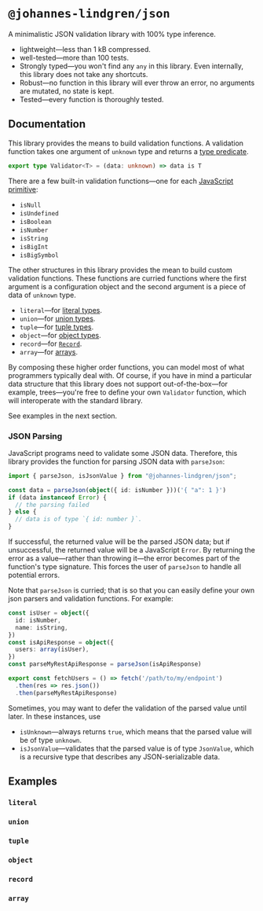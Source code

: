 # `@johannes-lindgren/json`

A minimalistic JSON validation library with 100% type inference.

- lightweight—less than 1 kB compressed.
- well-tested—more than 100 tests.
- Strongly typed—you won't find any `any` in this library. Even internally, this library does not take any shortcuts.
- Robust—no function in this library will ever throw an error, no arguments are mutated, no state is kept.
- Tested—every function is thoroughly tested.

## Documentation

This library provides the means to build validation functions. A validation function takes one argument of `unknown` type and returns a [type predicate](https://www.typescriptlang.org/docs/handbook/advanced-types.html#using-type-predicates).

```ts
export type Validator<T> = (data: unknown) => data is T
```

There are a few built-in validation functions—one for each [JavaScript primitive](https://developer.mozilla.org/en-US/docs/Glossary/Primitive):

- `isNull`
- `isUndefined`
- `isBoolean`
- `isNumber`
- `isString`
- `isBigInt`
- `isBigSymbol`

The other structures in this library provides the mean to build custom validation functions. These functions are curried functions where the first argument is a configuration object and the second argument is a piece of data of `unknown` type.

- `literal`—for [literal types](https://www.typescriptlang.org/docs/handbook/2/everyday-types.html#literal-types).
- `union`—for [union types](https://www.typescriptlang.org/docs/handbook/2/everyday-types.html#union-types).
- `tuple`—for [tuple types](https://www.typescriptlang.org/docs/handbook/2/objects.html#tuple-types).
- `object`—for [object types](https://www.typescriptlang.org/docs/handbook/2/objects.html).
- `record`—for [`Record`](https://www.typescriptlang.org/docs/handbook/utility-types.html#recordkeys-type).
- `array`—for [arrays](https://www.typescriptlang.org/docs/handbook/2/everyday-types.html#arrays).

By composing these higher order functions, you can model most of what programmers typically deal with. Of course, if you have in mind a particular data structure that this library does not support out-of-the-box—for example, trees—you're free to define your own `Validator` function, which will interoperate with the standard library.

See examples in the next section.

### JSON Parsing

JavaScript programs need to validate some JSON data. Therefore, this library provides the function for parsing JSON data with `parseJson`:

```ts
import { parseJson, isJsonValue } from "@johannes-lindgren/json";

const data = parseJson(object({ id: isNumber }))('{ "a": 1 }')
if (data instanceof Error) {
  // the parsing failed
} else {
  // data is of type `{ id: number }`.
}
```

If successful, the returned value will be the parsed JSON data; but if unsuccessful, the returned value will be a JavaScript `Error`. By returning the error as a value—rather than throwing it—the error becomes part of the function's type signature. This forces the user of `parseJson` to handle all potential errors. 

Note that `parseJson` is curried; that is so that you can easily define your own json parsers and validation functions. For example:

```ts
const isUser = object({
  id: isNumber,
  name: isString,
})
const isApiResponse = object({
  users: array(isUser),
})
const parseMyRestApiResponse = parseJson(isApiResponse)

export const fetchUsers = () => fetch('/path/to/my/endpoint')
  .then(res => res.json())
  .then(parseMyRestApiResponse)
```

Sometimes, you may want to defer the validation of the parsed value until later. In these instances, use

- `isUnknown`—always returns `true`, which means that the parsed value will be of type `unknown`.
- `isJsonValue`—validates that the parsed value is of type `JsonValue`, which is a recursive type that describes any JSON-serializable data.

## Examples

### `literal`
### `union`
### `tuple`
### `object`
### `record`
### `array`